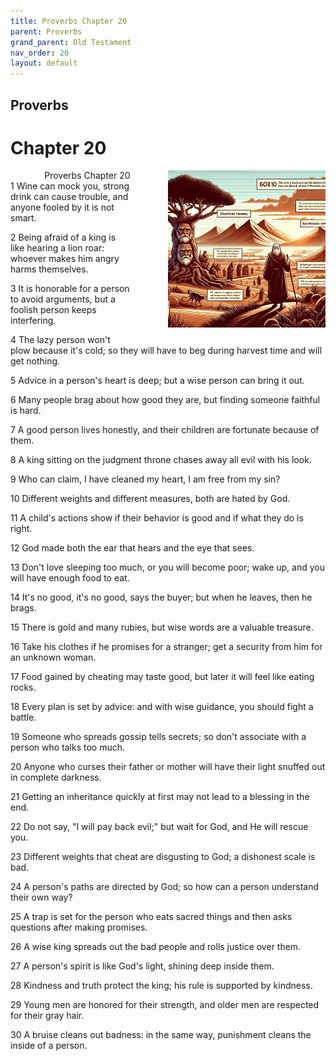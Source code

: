```yaml
---
title: Proverbs Chapter 20
parent: Proverbs
grand_parent: Old Testament
nav_order: 20
layout: default
---
```


## Proverbs

# Chapter 20

<div style="clear: both; text-align: right;">
    <div style="max-width: 50%; height: auto; float: right; margin: 0 0 10px 10px; padding-left: 10%;">
        <img src="/assets/Image/Proverbs/500/20.jpg" alt="Proverbs Chapter 20" class="chapter-image">
    </div>
    <figcaption style="font-size: 14px; text-align: right;">Proverbs Chapter 20</figcaption>
</div>
1 Wine can mock you, strong drink can cause trouble, and anyone fooled by it is not smart.

2 Being afraid of a king is like hearing a lion roar: whoever makes him angry harms themselves.

3 It is honorable for a person to avoid arguments, but a foolish person keeps interfering.

4 The lazy person won't plow because it's cold; so they will have to beg during harvest time and will get nothing.

5 Advice in a person's heart is deep; but a wise person can bring it out.

6 Many people brag about how good they are, but finding someone faithful is hard.

7 A good person lives honestly, and their children are fortunate because of them.

8 A king sitting on the judgment throne chases away all evil with his look.

9 Who can claim, I have cleaned my heart, I am free from my sin?

10 Different weights and different measures, both are hated by God.

11 A child's actions show if their behavior is good and if what they do is right.

12 God made both the ear that hears and the eye that sees.

13 Don't love sleeping too much, or you will become poor; wake up, and you will have enough food to eat.

14 It's no good, it's no good, says the buyer; but when he leaves, then he brags.

15 There is gold and many rubies, but wise words are a valuable treasure.

16 Take his clothes if he promises for a stranger; get a security from him for an unknown woman.

17 Food gained by cheating may taste good, but later it will feel like eating rocks.

18 Every plan is set by advice: and with wise guidance, you should fight a battle.

19 Someone who spreads gossip tells secrets; so don't associate with a person who talks too much.

20 Anyone who curses their father or mother will have their light snuffed out in complete darkness.

21 Getting an inheritance quickly at first may not lead to a blessing in the end.

22 Do not say, "I will pay back evil;" but wait for God, and He will rescue you.

23 Different weights that cheat are disgusting to God; a dishonest scale is bad.

24 A person's paths are directed by God; so how can a person understand their own way?

25 A trap is set for the person who eats sacred things and then asks questions after making promises.

26 A wise king spreads out the bad people and rolls justice over them.

27 A person's spirit is like God's light, shining deep inside them.

28 Kindness and truth protect the king; his rule is supported by kindness.

29 Young men are honored for their strength, and older men are respected for their gray hair.

30 A bruise cleans out badness: in the same way, punishment cleans the inside of a person.


